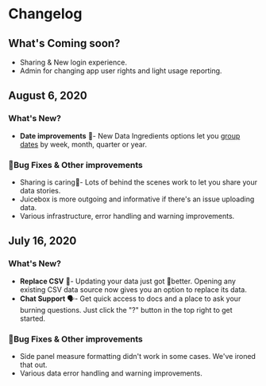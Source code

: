 # Changelog

## What's Coming soon?

* Sharing & New login experience.
* Admin for changing app user rights and light usage reporting.

## August 6, 2020

### What's New?

* **Date improvements** 📅- New Data Ingredients options let you [group dates](authoring-apps/data-sources/advanced-ingredients/complex-formulas-incomplete.md#conversion-functions) by week, month, quarter or year.

### 🐛Bug Fixes & Other improvements

* Sharing is caring🔨- Lots of behind the scenes work to let you share your data stories.
* Juicebox is more outgoing and informative if there's an issue uploading data.
* Various infrastructure, error handling and warning improvements.

## July 16, 2020

### What's New?

* **Replace CSV** 🎉- Updating your data just got 💯better. Opening any existing CSV data source now gives you an option to replace its data.
* **Chat Support** 🗣- Get quick access to docs and a place to ask your burning questions. Just click the "?" button in the top right to get started. 

### 🐛Bug Fixes & Other improvements

* Side panel measure formatting didn't work in some cases. We've ironed that out.
* Various data error handling and warning improvements.






